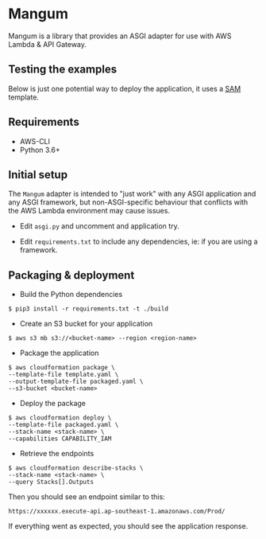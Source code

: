 # Mangum

Mangum is a library that provides an ASGI adapter for use with AWS Lambda & API Gateway.

## Testing the examples

Below is just one potential way to deploy the application, it uses a [SAM](https://docs.aws.amazon.com/serverless-application-model/latest/developerguide/serverless-sam-template-basics.html) template.

## Requirements

- AWS-CLI
- Python 3.6+

## Initial setup

The `Mangum` adapter is intended to "just work" with any ASGI application and any ASGI framework, but non-ASGI-specific behaviour that conflicts with the AWS Lambda environment may cause issues.

* Edit `asgi.py` and uncomment and application try.

* Edit `requirements.txt` to include any dependencies, ie: if you are using a framework.

## Packaging & deployment

* Build the Python dependencies

```shell
$ pip3 install -r requirements.txt -t ./build
```

* Create an S3 bucket for your application

```shell
$ aws s3 mb s3://<bucket-name> --region <region-name>
```

* Package the application

```shell
$ aws cloudformation package \
--template-file template.yaml \
--output-template-file packaged.yaml \
--s3-bucket <bucket-name>
```

* Deploy the package

```shell
$ aws cloudformation deploy \
--template-file packaged.yaml \
--stack-name <stack-name> \
--capabilities CAPABILITY_IAM
```

* Retrieve the endpoints

```shell
$ aws cloudformation describe-stacks \
--stack-name <stack-name> \
--query Stacks[].Outputs
```

Then you should see an endpoint similar to this:

```shell
https://xxxxxx.execute-api.ap-southeast-1.amazonaws.com/Prod/
```

If everything went as expected, you should see the application response.
